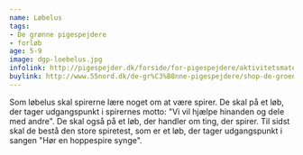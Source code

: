 ```yaml
---
name: Løbelus
tags:
- De grønne pigespejdere
- forløb
age: 5-9
image: dgp-loebelus.jpg
infolink: http://pigespejder.dk/forside/for-pigespejdere/aktivitetsmateriale/udfordringsmaerker-for-spirer-groensmutter/den-nysgerrige/loebelus/
buylink: http://www.55nord.dk/de-gr%C3%B8nne-pigespejdere/shop-de-groenne-pigespejdere/maerker-2/loebelus-maerke
---
```

Som løbelus skal spirerne lære noget om at være spirer. De skal på et løb, der
tager udgangspunkt i spirernes motto: "Vi vil hjælpe hinanden og dele med
andre". De skal også på et løb, der handler om ting, der spirer. Til sidst skal de
bestå den store spiretest, som er et løb, der tager udgangspunkt i sangen
"Hør en hoppespire synge".